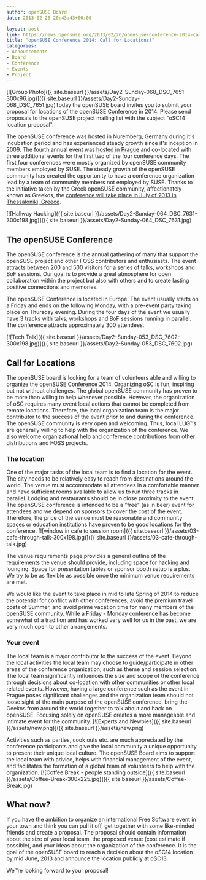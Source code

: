 ```yaml
---
author: openSUSE Board
date: 2013-02-26 20:43:43+00:00

layout: post
link: https://news.opensuse.org/2013/02/26/opensuse-conference-2014-call-for-locations/
title: "openSUSE Conference 2014: Call for Locations!"
categories:
- Announcements
- Board
- Conference
- Events
- Project
---
```

[![Group Photo]({{ site.baseurl }}/assets/Day2-Sunday-068_DSC_7651-300x96.jpg)]({{ site.baseurl }}/assets/Day2-Sunday-068_DSC_7651.jpg)Today the openSUSE board invites you to submit your proposal for locations of the openSUSE Conference in 2014. Please send proposals to the openSUSE project mailing list with the subject "oSC14 location proposal".

The openSUSE conference was hosted in Nuremberg, Germany during it's incubation period and has experienced steady growth since it's inception in 2009. The fourth annual event was [hosted in Prague](https://news.opensuse.org/2013/01/21/the-opensuse-conference-a-few-months-later/) and co-located with three additional events for the first two of the four conference days. The first four conferences were mostly organized by openSUSE community members employed by SUSE. The steady growth of the openSUSE community has created the opportunity to have a conference organization lead by a team of community members not employed by SUSE. Thanks to the initiative taken by the Greek openSUSE community, affectionately known as Greekos, the [conference will take place in July of 2013 in Thessaloniki, Greece](https://news.opensuse.org/2013/01/24/opensuse-conference-2013-geeko-gets-geared-up/).<!-- more -->

[![Hallway Hacking]({{ site.baseurl }}/assets/Day2-Sunday-064_DSC_7631-300x198.jpg)]({{ site.baseurl }}/assets/Day2-Sunday-064_DSC_7631.jpg)


## The openSUSE Conference


The openSUSE conference is the annual gathering of many that support the openSUSE project and other FOSS contributors and enthusiasts. The event attracts between 200 and 500 visitors for a series of talks, workshops and BoF sessions. Our goal is to provide a great atmosphere for open collaboration within the project but also with others and to create lasting positive connections and memories.

The openSUSE Conference is located in Europe. The event usually starts on a Friday and ends on the following Monday, with a pre-event party taking place on Thursday evening. During the four days of the event we usually have 3 tracks with talks, workshops and BoF sessions running in parallel. The conference attracts approximately 300 attendees.

[![Tech Talk]({{ site.baseurl }}/assets/Day2-Sunday-053_DSC_7602-300x198.jpg)]({{ site.baseurl }}/assets/Day2-Sunday-053_DSC_7602.jpg)



## Call for Locations


The openSUSE board is looking for a team of volunteers able and willing to organize the openSUSE Conference 2014. Organizing oSC is fun, inspiring but not without challenges. The global openSUSE community has proven to be more than willing to help whenever possible. However, the organization of oSC requires many event local actions that cannot be completed from remote locations. Therefore, the local organization team is the major contributor to the success of the event prior to and during the conference. The openSUSE community is very open and welcoming. Thus, local LUG™s are generally willing to help with the organization of the conference. We also welcome organizational help and conference contributions from other distributions and FOSS projects.



### The location


One of the major tasks of the local team is to find a location for the event. The city needs to be relatively easy to reach from destinations around the world. The venue must accommodate all attendees in a comfortable manner and have sufficient rooms available to allow us to run three tracks in parallel. Lodging and restaurants should be in close proximity to the event. The openSUSE conference is intended to be a "free" (as in beer) event for attendees and we depend on sponsors to cover the cost of the event. Therefore, the price of the venue must be reasonable and community spaces or education institutions have proven to be good locations for the conference.
[![window in cafe to session room]({{ site.baseurl }}/assets/03-cafe-through-talk-300x198.jpg)]({{ site.baseurl }}/assets/03-cafe-through-talk.jpg)

The venue requirements page provides a general outline of the requirements the venue should provide, including space for hacking and lounging. Space for presentation tables or sponsor booth setup is a plus. We try to be as flexible as possible once the minimum venue requirements are met.

We would like the event to take place in mid to late Spring of 2014 to reduce the potential for conflict with other conferences, avoid the premium travel costs of Summer, and avoid prime vacation time for many members of the openSUSE community. While a Friday - Monday conference has become somewhat of a tradition and has worked very well for us in the past, we are very much open to other arrangements.



### Your event


The local team is a major contributor to the success of the event. Beyond the local activities the local team may choose to guide/participate in other areas of the conference organization, such as theme and session selection. The local team significantly influences the size and scope of the conference through decisions about co-location with other communities or other local related events. However, having a large conference such as the event in Prague poses significant challenges and the organization team should not loose sight of the main purpose of the openSUSE conference, bring the Geekos from around the world together to talk about and hack on openSUSE. Focusing solely on openSUSE creates a more manageable and intimate event for the community.
[![Experts and Newbies]({{ site.baseurl }}/assets/new.png)]({{ site.baseurl }}/assets/new.png)

Activities such as parties, cook outs etc. are much appreciated by the conference participants and give the local community a unique opportunity to present their unique local culture. The openSUSE Board aims to support the local team with advice, helps with financial management of the event, and facilitates the formation of a global team of volunteers to help with the organization.
[![Coffee Break - people standing outside]({{ site.baseurl }}/assets/Coffee-Break-300x225.jpg)]({{ site.baseurl }}/assets/Coffee-Break.jpg)



## What now?


If you have the ambition to organize an international Free Software event in your town and think you can pull it off, get together with some like-minded friends and create a proposal. The proposal should contain information about the size of your local team, the proposed venue (cost estimate if possible), and your ideas about the organization of the conference. It is the goal of the openSUSE board to reach a decision about the oSC14 location by mid June, 2013 and announce the location publicly at oSC13.

We™re looking forward to your proposal!		
